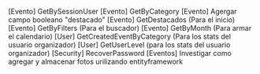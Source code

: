 [Evento] GetBySessionUser
[Evento] GetByCategory
[Evento] Agergar campo booleano "destacado"
[Evento] GetDestacados (Para el inicio)
[Evento] GetByFilters (Para el buscador)
[Evento] GetByMonth (Para armar el calendario)
[User] GetCreatedEventByCategory (Para los stats del usuario organizador)
[User] GetUserLevel (para los stats del usuario organizador)
[Security] RecoverPassword
[Eventos] Investigar como agregar y almacenar fotos urilizando entityframework